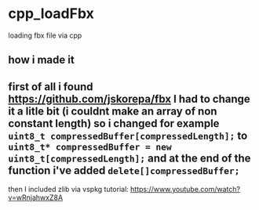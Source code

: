 # cpp_loadFbx
loading fbx file via cpp

## how i made it

first of all i found
https://github.com/jskorepa/fbx
I had to change it a litle bit (i couldnt make an array of non constant length)
so i changed for example
`uint8_t compressedBuffer[compressedLength];` to `uint8_t* compressedBuffer = new uint8_t[compressedLength];`
and at the end of the function i've added `delete[]compressedBuffer;`
---
then I  included zlib via vspkg
tutorial:
https://www.youtube.com/watch?v=wRnjahwxZ8A


